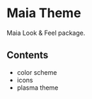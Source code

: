 Maia Theme
==========

Maia Look & Feel package.

## Contents

* color scheme
* icons
* plasma theme
